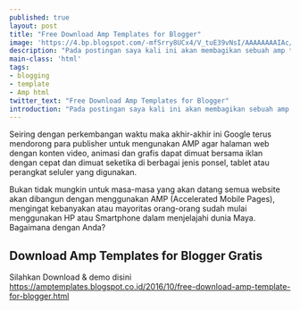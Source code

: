 ```yaml
---
published: true
layout: post
title: "Free Download Amp Templates for Blogger"
image: 'https://4.bp.blogspot.com/-mfSrry8UCx4/V_tuE39vNsI/AAAAAAAAIAc/HkXz1caLSyMq4Vv6AXjyvPjfsZHGJbsBQCLcB/s1600/amp-templates.jpg'
description: "Pada postingan saya kali ini akan membagikan sebuah amp template blogger yang dapat anda download secara gratis."
main-class: 'html'
tags:
- blogging
- template
- Amp html
twitter_text: "Free Download Amp Templates for Blogger"
introduction: "Pada postingan saya kali ini akan membagikan sebuah amp template blogger yang dapat anda download secara gratis."
---
```

Seiring dengan perkembangan waktu maka akhir-akhir ini Google terus mendorong para publisher untuk mengunakan AMP agar halaman web dengan konten video, animasi dan grafis dapat dimuat bersama iklan dengan cepat dan dimuat seketika di berbagai jenis ponsel, tablet atau perangkat seluler yang digunakan.

Bukan tidak mungkin untuk masa-masa yang akan datang semua website akan dibangun dengan menggunakan AMP (Accelerated Mobile Pages), mengingat kebanyakan atau mayoritas orang-orang sudah mulai menggunakan HP atau Smartphone dalam menjelajahi dunia Maya. Bagaimana dengan Anda? 

## Download Amp Templates for Blogger Gratis

Silahkan Download & demo disini https://amptemplates.blogspot.co.id/2016/10/free-download-amp-template-for-blogger.html
